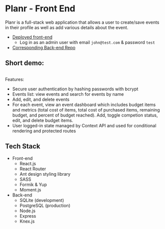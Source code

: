 # Planr - Front End

Planr is a full-stack web application that allows a user to create/save events in their profile as well as add various details about the event.

- [Deployed front-end](https://planr-events.netlify.com/login)
  - Log in as an admin user with email `john@test.com` & password `test`
- [Corresponding Back-end Repo](https://github.com/lilyhoratio/planr-backend)

## Short demo:

![]()

Features:

- Secure user authentication by hashing passwords with bcrypt
- Events list: view events and search for events by name
- Add, edit, and delete events
- For each event, view an event dashboard which includes budget items and metrics (total cost of items, total cost of purchased items, remaining budget, and percent of budget reached). Add, toggle competion status, edit, and delete budget items.
- User logged-in state managed by Context API and used for conditional rendering and protected routes

## Tech Stack

- Front-end
  - React.js
  - React Router
  - Ant design styling library
  - SASS
  - Formik & Yup
  - Moment.js
- Back-end
  - SQLite (development)
  - PostgreSQL (production)
  - Node.js
  - Express
  - Knex.js

